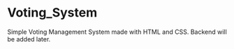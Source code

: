 # Voting_System
Simple Voting Management System made with HTML and CSS. Backend will be added later.
